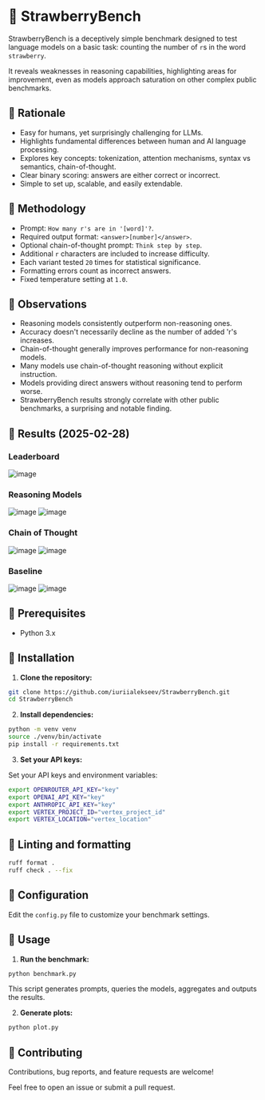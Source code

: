 # 🍓 StrawberryBench

StrawberryBench is a deceptively simple benchmark designed to test language models on a basic task: counting the number of `r`s in the word `strawberry`.

It reveals weaknesses in reasoning capabilities, highlighting areas for improvement, even as models approach saturation on other complex public benchmarks.

## 🍓 Rationale

- Easy for humans, yet surprisingly challenging for LLMs.
- Highlights fundamental differences between human and AI language processing.
- Explores key concepts: tokenization, attention mechanisms, syntax vs semantics, chain-of-thought.
- Clear binary scoring: answers are either correct or incorrect.
- Simple to set up, scalable, and easily extendable.

## 🍓 Methodology

- Prompt: `How many r's are in '[word]'?`.
- Required output format: `<answer>[number]</answer>`.
- Optional chain-of-thought prompt: `Think step by step`.
- Additional `r` characters are included to increase difficulty.
- Each variant tested `20` times for statistical significance.
- Formatting errors count as incorrect answers.
- Fixed temperature setting at `1.0`.

## 🍓 Observations

- Reasoning models consistently outperform non-reasoning ones.
- Accuracy doesn't necessarily decline as the number of added 'r's increases.
- Chain-of-thought generally improves performance for non-reasoning models.
- Many models use chain-of-thought reasoning without explicit instruction.
- Models providing direct answers without reasoning tend to perform worse.
- StrawberryBench results strongly correlate with other public benchmarks, a surprising and notable finding.

## 🍓 Results (2025-02-28)

### Leaderboard

![image](assets/leaderboard.png)

### Reasoning Models

![image](assets/bar_chart_reasoning.png)
![image](assets/heatmap_reasoning.png)

### Chain of Thought

![image](assets/bar_chart_cot.png)
![image](assets/heatmap_cot.png)

### Baseline

![image](assets/bar_chart_nocot.png)
![image](assets/heatmap_nocot.png)

## 🍓 Prerequisites

- Python 3.x

## 🍓 Installation

1. **Clone the repository:**

```bash
git clone https://github.com/iuriialekseev/StrawberryBench.git
cd StrawberryBench
```

2. **Install dependencies:**

```bash
python -m venv venv
source ./venv/bin/activate
pip install -r requirements.txt
```

3. **Set your API keys:**

Set your API keys and environment variables:

```bash
export OPENROUTER_API_KEY="key"
export OPENAI_API_KEY="key"
export ANTHROPIC_API_KEY="key"
export VERTEX_PROJECT_ID="vertex_project_id"
export VERTEX_LOCATION="vertex_location"
```

## 🍓 Linting and formatting

```bash
ruff format .
ruff check . --fix
```

## 🍓 Configuration

Edit the `config.py` file to customize your benchmark settings.

## 🍓 Usage

1. **Run the benchmark:**

```bash
python benchmark.py
```
This script generates prompts, queries the models, aggregates and outputs the results.

2. **Generate plots:**

```bash
python plot.py
```

## 🍓 Contributing

Contributions, bug reports, and feature requests are welcome!

Feel free to open an issue or submit a pull request.
